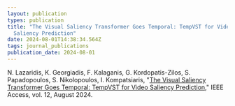```yaml
---
layout: publication
types: publication
title: "The Visual Saliency Transformer Goes Temporal: TempVST for Video
  Saliency Prediction"
date: 2024-08-01T14:38:34.564Z
tags: journal_publications
publication_date: 2024-08-01
---
```

N. Lazaridis, K. Georgiadis, F. Kalaganis, G. Kordopatis-Zilos, S. Papadopoulos, S. Nikolopoulos, I. Kompatsiaris, "[The Visual Saliency Transformer Goes Temporal: TempVST for Video Saliency Prediction](https://ieeexplore.ieee.org/document/10620181)," IEEE Access, vol. 12, August 2024.